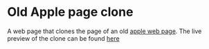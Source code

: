 # Old Apple page clone
A web page that clones the page of an old [apple web page](https://web.archive.org/web/20140301004610/http://www.apple.com/). The live preview of the clone can be found [here](#)
